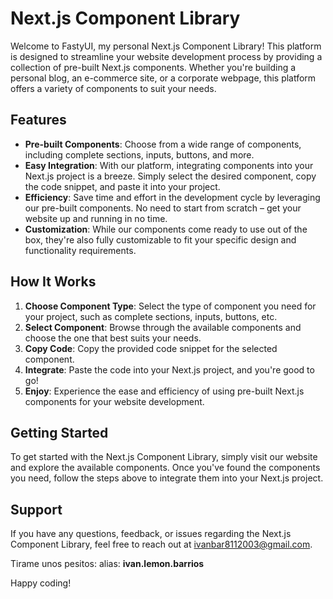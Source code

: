 # Next.js Component Library

Welcome to FastyUI, my personal Next.js Component Library! This platform is designed to streamline your website development process by providing a collection of pre-built Next.js components. Whether you're building a personal blog, an e-commerce site, or a corporate webpage, this platform offers a variety of components to suit your needs.

## Features

- **Pre-built Components**: Choose from a wide range of components, including complete sections, inputs, buttons, and more.
- **Easy Integration**: With our platform, integrating components into your Next.js project is a breeze. Simply select the desired component, copy the code snippet, and paste it into your project.
- **Efficiency**: Save time and effort in the development cycle by leveraging our pre-built components. No need to start from scratch – get your website up and running in no time.
- **Customization**: While our components come ready to use out of the box, they're also fully customizable to fit your specific design and functionality requirements.

## How It Works

1. **Choose Component Type**: Select the type of component you need for your project, such as complete sections, inputs, buttons, etc.
2. **Select Component**: Browse through the available components and choose the one that best suits your needs.
3. **Copy Code**: Copy the provided code snippet for the selected component.
4. **Integrate**: Paste the code into your Next.js project, and you're good to go!
5. **Enjoy**: Experience the ease and efficiency of using pre-built Next.js components for your website development.

## Getting Started

To get started with the Next.js Component Library, simply visit our website and explore the available components. Once you've found the components you need, follow the steps above to integrate them into your Next.js project.

## Support

If you have any questions, feedback, or issues regarding the Next.js Component Library, feel free to reach out at ivanbar8112003@gmail.com.

Tirame unos pesitos:
alias: **ivan.lemon.barrios**

Happy coding!
